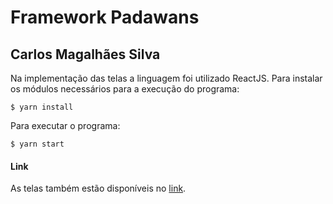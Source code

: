 # Framework Padawans

## Carlos Magalhães Silva

Na implementação das telas a linguagem foi utilizado ReactJS. Para instalar os módulos necessários para a execução do programa:

```
$ yarn install
```

Para executar o programa:

```
$ yarn start
```


#### Link

As telas também estão disponíveis no [link](https://frameworkpadawans-carlos.web.app/).
